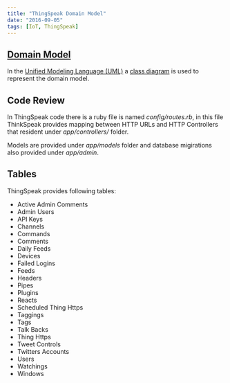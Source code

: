 ```yaml
---
title: "ThingSpeak Domain Model"
date: "2016-09-05"
tags: [IoT, ThingSpeak]
---
```


## [Domain Model](https://en.wikipedia.org/wiki/Domain_model)

In the [Unified Modeling Language (UML)](https://en.wikipedia.org/wiki/Unified_Modeling_Language) a [class diagram](https://en.wikipedia.org/wiki/Class_diagram) is used to represent the domain model.

## Code Review

In ThingSpeak code there is a ruby file is named _config/routes.rb_, in
this file ThinkSpeak provides mapping between HTTP URLs and HTTP Controllers
that resident under _app/controllers/_ folder.

Models are provided under _app/models_ folder and database migirations
also provided under _app/admin_.

## Tables

ThingSpeak provides following tables:

- Active Admin Comments
- Admin Users
- API Keys
- Channels
- Commands
- Comments
- Daily Feeds
- Devices
- Failed Logins
- Feeds
- Headers
- Pipes
- Plugins
- Reacts
- Scheduled Thing Https
- Taggings
- Tags
- Talk Backs
- Thing Https
- Tweet Controls
- Twitters Accounts
- Users
- Watchings
- Windows
